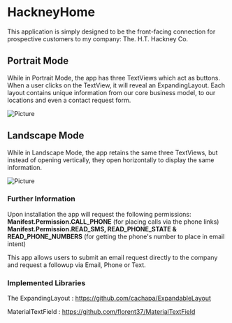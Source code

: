 # HackneyHome

This application is simply designed to be the front-facing connection for prospective customers to my company: The. H.T. Hackney Co.

## Portrait Mode
While in Portrait Mode, the app has three TextViews which act as buttons. When a user clicks on the TextView, it will reveal an ExpandingLayout. Each layout contains unique information from our core business model, to our locations and even a contact request form. 

![Picture](app/src/main/res/drawable/Portrait.gif)

## Landscape Mode
While in Landscape Mode, the app retains the same three TextViews, but instead of opening vertically, they open horizontally to display the same information. 

![Picture](app/src/main/res/drawable/Landscape.gif)

### Further Information
Upon installation the app will request the following permissions:
**Manifest.Permission.CALL_PHONE** (for placing calls via the phone links)
**Manifest.Permission.READ_SMS, READ_PHONE_STATE & READ_PHONE_NUMBERS** (for getting the phone's number to place in email intent)

This app allows users to submit an email request directly to the company and request a followup via Email, Phone or Text.


### Implemented Libraries
The ExpandingLayout : https://github.com/cachapa/ExpandableLayout

MaterialTextField : https://github.com/florent37/MaterialTextField
